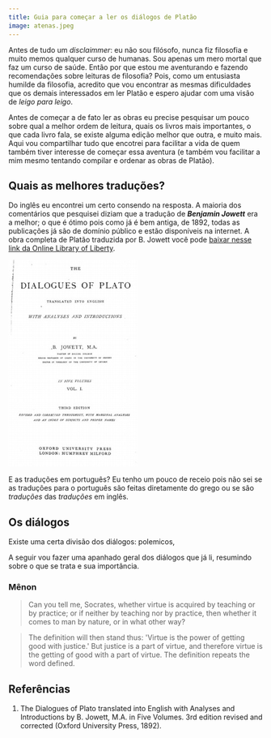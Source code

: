 ```yaml
---
title: Guia para começar a ler os diálogos de Platão
image: atenas.jpeg
---
```


Antes de tudo um _disclaimmer_: eu não sou filósofo, nunca fiz filosofia e muito memos qualquer curso de humanas. Sou apenas um mero mortal que faz um curso de saúde. Então por que estou me aventurando e fazendo recomendações sobre leituras de filosofia? Pois, como um entusiasta humilde da filosofia, acredito que vou encontrar as mesmas dificuldades que os demais interessados em ler Platão e espero ajudar com uma visão de _leigo para leigo_.

Antes de começar a de fato ler as obras eu precise pesquisar um pouco sobre qual a melhor ordem de leitura, quais os livros mais importantes, o que cada livro fala, se existe alguma edição melhor que outra, e muito mais. Aqui vou compartilhar tudo que encotrei para facilitar a vida de quem também tiver interesse de começar essa aventura (e também vou facilitar a mim mesmo tentando compilar e ordenar as obras de Platão).

## Quais as melhores traduções?

Do inglês eu encontrei um certo consendo na resposta. A maioria dos comentários que pesquisei diziam que a tradução de _**Benjamin Jowett**_ era a melhor; o que é ótimo pois como já é bem antiga, de 1892, todas as publicações já são de domínio público e estão disponíveis na internet. A obra completa de Platão traduzida por B. Jowett você pode [baixar nesse link da Online Library of Liberty](https://oll.libertyfund.org/title/plato-the-dialogues-of-plato-in-5-vols-jowett-ed).

![Jowett cover](/assets/2020/plato-jowett.jpeg)

E as traduções em português? Eu tenho um pouco de receio pois não sei se as traduções para o português são feitas diretamente do grego ou se são _traduções_ das _traduções_ em inglês.

## Os diálogos

Existe uma certa divisão dos diálogos: polemicos, 

A seguir vou fazer uma apanhado geral dos diálogos que já li, resumindo sobre o que se trata e sua importância.

### Mênon

> Can you tell me, Socrates, whether virtue is acquired by teaching or by practice; or if neither by teaching nor by practice, then whether it comes to man by nature, or in what other way?



> The definition will then stand thus: 'Virtue is the power of getting good with justice.' But justice is a part of virtue, and therefore virtue is the getting of good with a part of virtue. The definition repeats the word defined.




## Referências

1. The Dialogues of Plato translated into English with Analyses and Introductions by B. Jowett, M.A. in Five Volumes. 3rd edition revised and corrected (Oxford University Press, 1892).
